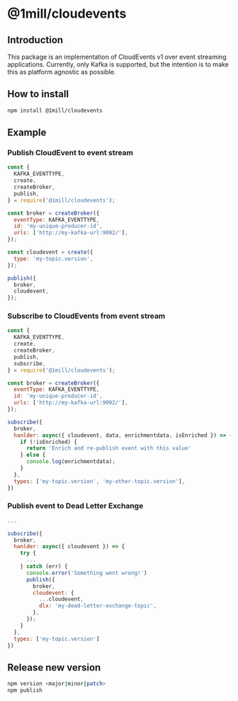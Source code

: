 # @1mill/cloudevents

## Introduction

This package is an implementation of CloudEvents v1 over event streaming applications.
Currently, only Kafka is supported, but the intention is to make this as platform agnostic as possible.

## How to install

```bash
npm install @1mill/cloudevents
```

## Example

### Publish CloudEvent to event stream

```js
const {
  KAFKA_EVENTTYPE,
  create,
  createBroker,
  publish,
} = require('@1mill/cloudevents');

const broker = createBroker({
  eventType: KAFKA_EVENTTYPE,
  id: 'my-unique-producer-id',
  urls: ['http://my-kafka-url:9092/'],
});

const cloudevent = create({
  type: 'my-topic.version',
});

publish({
  broker,
  cloudevent,
});
```

### Subscribe to CloudEvents from event stream

```js
const {
  KAFKA_EVENTTYPE,
  create,
  createBroker,
  publish,
  subscribe,
} = require('@1mill/cloudevents');

const broker = createBroker({
  eventType: KAFKA_EVENTTYPE,
  id: 'my-unique-producer-id',
  urls: ['http://my-kafka-url:9092/'],
});

subscribe({
  broker,
  hanlder: async({ cloudevent, data, enrichmentdata, isEnriched }) => {
    if (!isEnriched) {
      return 'Enrich and re-publish event with this value'
    } else {
      console.log(enrichmentdata);
    }
  },
  types: ['my-topic.version', 'my-other-topic.version'],
})
```

### Publish event to Dead Letter Exchange

```js
...

subscribe({
  broker,
  hanlder: async({ cloudevent }) => {
    try {
      ...
    } catch (err) {
      console.error('Something went wrong!')
      publish({
        broker,
        cloudevent: {
          ...cloudevent,
          dlx: 'my-dead-letter-exchange-topic',
        },
      });
    }
  },
  types: ['my-topic.version']
})
```

## Release new version

```bash
npm version <major|minor|patch>
npm publish
```
